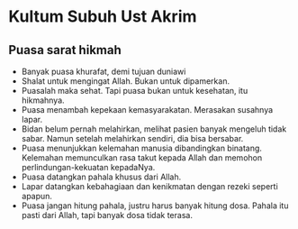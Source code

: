 # Kultum Subuh Ust Akrim
## Puasa sarat hikmah
- Banyak puasa khurafat, demi tujuan duniawi
- Shalat untuk mengingat Allah. Bukan untuk dipamerkan.
- Puasalah maka sehat. Tapi puasa bukan untuk kesehatan, itu hikmahnya.
- Puasa menambah kepekaan kemasyarakatan. Merasakan susahnya lapar.
- Bidan belum pernah melahirkan, melihat pasien banyak mengeluh tidak sabar. Namun setelah melahirkan sendiri, dia bisa bersabar.
- Puasa menunjukkan kelemahan manusia dibandingkan binatang. Kelemahan memunculkan rasa takut kepada Allah dan memohon perlindungan-kekuatan kepadaNya.
- Puasa datangkan pahala khusus dari Allah. 
- Lapar datangkan kebahagiaan dan kenikmatan dengan rezeki seperti apapun. 
- Puasa jangan hitung pahala, justru harus banyak hitung dosa. Pahala itu pasti dari Allah, tapi banyak dosa tidak terasa.